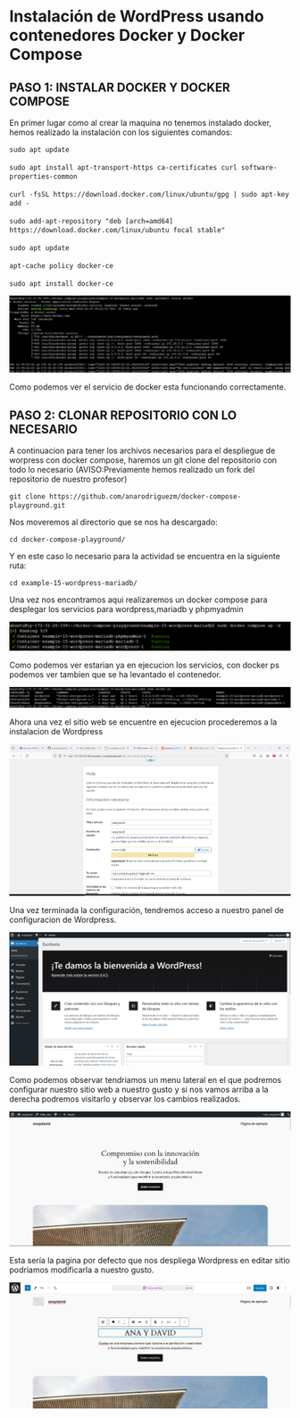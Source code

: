 # Instalación de WordPress usando contenedores Docker y Docker Compose

## PASO 1: INSTALAR DOCKER Y DOCKER COMPOSE
En primer lugar como al crear la maquina no tenemos instalado docker, hemos realizado la instalación con los siguientes comandos:

    sudo apt update

    sudo apt install apt-transport-https ca-certificates curl software-properties-common

    curl -fsSL https://download.docker.com/linux/ubuntu/gpg | sudo apt-key add -

    sudo add-apt-repository "deb [arch=amd64] https://download.docker.com/linux/ubuntu focal stable"

    sudo apt update

    apt-cache policy docker-ce

    sudo apt install docker-ce

![Texto alternativo](/img/cap5.png)

Como podemos ver el servicio de docker esta funcionando correctamente.

## PASO 2: CLONAR REPOSITORIO CON LO NECESARIO

A continuacion para tener los archivos necesarios para el despliegue de worpress con docker compose, haremos un git clone del repositorio con todo lo necesario (AVISO:Previamente hemos realizado un fork del repositorio de nuestro profesor)

    git clone https://github.com/anarodriguezm/docker-compose-playground.git

Nos moveremos al directorio que se nos ha descargado:

    cd docker-compose-playground/

Y en este caso lo necesario para la actividad se encuentra en la siguiente ruta:

    cd example-15-wordpress-mariadb/

Una vez nos encontramos aqui realizaremos un docker compose para desplegar los servicios para wordpress,mariadb y phpmyadmin

![Texto alternativo](/img/cap6.png)

Como podemos ver estarian ya en ejecucion los servicios, con docker ps podemos ver tambien que se ha levantado el contenedor.

![Texto alternativo](/img/cap7.png)

Ahora una vez el sitio web se encuentre en ejecucion procederemos a la instalacion de Wordpress

![Texto alternativo](/img/compose1.png)

Una vez terminada la configuración, tendremos acceso a nuestro panel de configuracion de Wordpress.

![Texto alternativo](/img/compose2.png)

Como podemos observar tendriamos un menu lateral en el que podremos configurar nuestro sitio web a nuestro gusto y si nos vamos arriba a la derecha podremos visitarlo y observar los cambios realizados.

![Texto alternativo](/img/compose4.png)

Esta sería la pagina por defecto que nos despliega Wordpress en editar sitio podriamos modificarla a nuestro gusto.

![Texto alternativo](/img/compose5.png)
